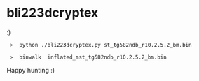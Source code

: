 # bli223dcryptex

:) 

```
 >  python ./bli223dcryptex.py st_tg582ndb_r10.2.5.2_bm.bin 

 >  binwalk  inflated_mst_tg582ndb_r10.2.5.2_bm.bin
```

Happy hunting :) 

